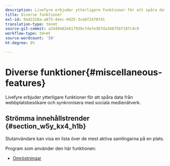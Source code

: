 ```yaml
---
description: Livefyre erbjuder ytterligare funktioner för att spåra data från webbplatsbesökare och synkronisera med sociala medienätverk.
title: Diverse funktioner
exl-id: 9ad2220a-a875-4eec-9d25-3cebf2478f41
translation-type: tm+mt
source-git-commit: a2449482e617939cfda7e367da34875bf187c4c9
workflow-type: tm+mt
source-wordcount: '59'
ht-degree: 0%

---
```


# Diverse funktioner{#miscellaneous-features}

Livefyre erbjuder ytterligare funktioner för att spåra data från webbplatsbesökare och synkronisera med sociala medienätverk.

## Strömma innehållstrender {#section_w5y_kx4_h1b}

Slutanvändare kan visa en lista över de mest aktiva samlingarna på en plats.

Program som använder den här funktionen:

* [Omröstningar](../c-about-apps/c-polls-app/c-polls-app.md#c_polls_app)
